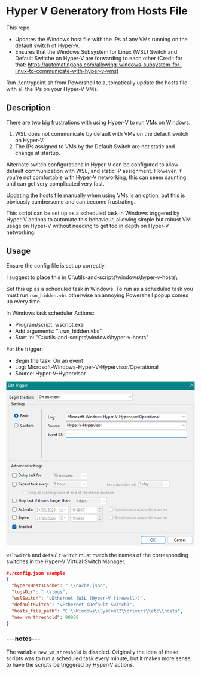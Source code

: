 # Hyper V Generatory from Hosts File

This repo
 - Updates the Windows host file with the IPs of any VMs running on the default switch of Hyper-V.
 - Ensures that the Windows Subsystem for Linux (WSL) Switch and Default Switche on Hyper-V are forwarding to each other (Credit for that: https://automatingops.com/allowing-windows-subsystem-for-linux-to-communicate-with-hyper-v-vms)

 Run .\\entrypoint.sh from Powershell to automatically update the hosts file with all the IPs on your Hyper-V VMs.  

## Description

There are two big frustrations with using Hyper-V to run VMs on Windows. 
1. WSL does not communicate by default with VMs on the default switch on Hyper-V.
2. The IPs assigned to VMs by the Default Switch are not static and change at startup. 

Alternate switch configurations in Hyper-V can be configured to allow default communication with WSL, and static IP assignment. However, if you're not comfortable with Hyper-V networking, this can seem daunting, and can get very complicated very fast.

Updating the hosts file manually when using VMs is an option, but this is obviously cumbersome and can become frustrating. 

This script can be set up as a scheduled task in Windows triggered by Hyper-V actions to automate this behaviour, allowing simple but robust VM usage on Hyper-V without needing to get too in depth on Hyper-V networking. 

## Usage

Ensure the config file is set up correctly. 

I suggest to place this in C:\utils-and-scripts\windows\hyper-v-hosts\

Set this up as a scheduled task in Windows. To run as a scheduled task you must run `run_hidden.vbs` otherwise an annoying Powershell popup comes up every time. 

In Windows task scheduler Actions:
 - Program/script: wscript.exe
 - Add arguments: ".\\run_hidden.vbs"
 - Start in: "C:\utils-and-scripts\windows\hyper-v-hosts"

For the trigger: 
 - Begin the task: On an event
 - Log: Microsoft-Windows-Hyper-V-Hypervisor/Operational
 - Source: Hyper-V-Hypervisor

![alt text](images/image.png)

`wslSwitch` and `defaultSwitch` must match the names of the corresponding switches in the Hyper-V Virtual Switch Manager. 

```json 
#./config.json example
{
  "hypervHostsCache": ".\\cache.json",
  "logsDir": ".\\logs",
  "wslSwitch": "vEthernet (WSL (Hyper-V firewall))",
  "defaultSwitch": "vEthernet (Default Switch)",
  "hosts_file_path": "C:\\Windows\\System32\\drivers\\etc\\hosts",
  "new_vm_threshold": 90000
}
```
### ---notes---

The variable `new_vm_threshold` is disabled. Originally the idea of these scripts was to run a scheduled task every minute, but it makes more sense to have the scripts be triggered by Hyper-V actions. 